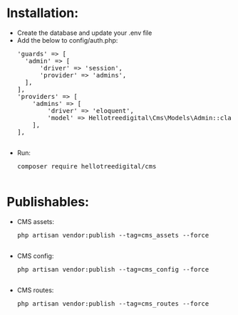 <h1>Installation:</h1>
<ul>
	<li>Create the database and update your .env file</li>
	<li>
		Add the below to config/auth.php:
		<pre>
'guards' => [
  'admin' => [
	  'driver' => 'session',
	  'provider' => 'admins',
  ],
],
'providers' => [
	'admins' => [
		'driver' => 'eloquent',
		'model' => Hellotreedigital\Cms\Models\Admin::class,
	],
],
		</pre>
	</li>
	<li>
		Run:
		<pre>
composer require hellotreedigital/cms
		</pre>
	</li>
</ul>

<h1>Publishables:</h1>
<ul>
	<li>
		CMS assets:
		<pre>
<span>php artisan vendor:publish --tag=cms_assets --force</span>
		</pre>
	</li>
	<li>
		CMS config:
		<pre>
php artisan vendor:publish --tag=cms_config --force
		</pre>
	</li>
	<li>
		CMS routes:
		<pre>
php artisan vendor:publish --tag=cms_routes --force
		</pre>
	</li>
</ul>

